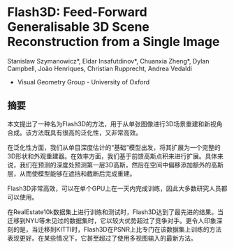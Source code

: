 # Flash3D: Feed-Forward Generalisable 3D Scene Reconstruction from a Single Image
Stanislaw Szymanowicz*, Eldar Insafutdinov*, Chuanxia Zheng*, Dylan Campbell, João Henriques, Christian Rupprecht, Andrea Vedaldi
- Visual Geometry Group - University of Oxford

## 摘要

本文提出了一种名为Flash3D的方法，用于从单张图像进行3D场景重建和新视角合成。该方法既具有很高的泛化性，又非常高效。

在泛化性方面，我们从单目深度估计的“基础”模型出发，将其扩展为一个完整的3D形状和外观重建器。在效率方面，我们基于前馈高斯点积来进行扩展。具体来说，我们在预测的深度处预测第一层3D高斯，然后在空间中偏移添加额外的高斯层，从而使模型能够在遮挡和截断后完成重建。

Flash3D非常高效，可以在单个GPU上在一天内完成训练，因此大多数研究人员都可以使用。

在RealEstate10k数据集上进行训练和测试时，Flash3D达到了最先进的结果。当迁移到NYU等未见过的数据集时，它以较大优势超过了竞争对手。更令人印象深刻的是，当迁移到KITTI时，Flash3D在PSNR上比专门在该数据集上训练的方法表现更好。在某些情况下，它甚至超过了使用多视图输入的最新方法。



